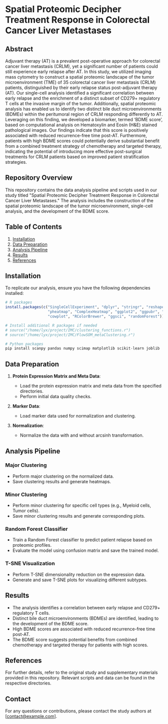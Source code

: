 
# Spatial Proteomic Decipher Treatment Response in Colorectal Cancer Liver Metastases

## Abstract
Adjuvant therapy (AT) is a prevalent post-operative approach for colorectal cancer liver metastasis (CRLM), yet a significant number of patients could still experience early relapse after AT. In this study, we utilized imaging mass cytometry to construct a spatial proteomic landscape of the tumor microenvironment (TME) of 35 colorectal cancer liver metastasis (CRLM) patients, distinguished by their early relapse status post-adjuvant therapy (AT). Our single-cell analysis identified a significant correlation between early relapse and the enrichment of a distinct subset of CD279+ regulatory T cells at the invasive margin of the tumor. Additionally, spatial proteomic analysis has enabled us to identify two distinct bile duct microenvironments (BDMEs) within the peritumoral region of CRLM responding differently to AT. Leveraging on this finding, we developed a biomarker, termed ‘BDME score’, based on computational analysis on Hematoxylin and Eosin (H&E) stained pathological images. Our findings indicate that this score is positively associated with reduced recurrence-free time post-AT. Furthermore, patients with high BDME scores could potentially derive substantial benefit from a combined treatment strategy of chemotherapy and targeted therapy, indicating the potential of introducing more effective post-surgical treatments for CRLM patients based on improved patient stratification strategies.

## Repository Overview
This repository contains the data analysis pipeline and scripts used in our study titled "Spatial Proteomic Decipher Treatment Response in Colorectal Cancer Liver Metastases." The analysis includes the construction of the spatial proteomic landscape of the tumor microenvironment, single-cell analysis, and the development of the BDME score.

## Table of Contents
1. [Installation](#installation)
2. [Data Preparation](#data-preparation)
3. [Analysis Pipeline](#analysis-pipeline)
4. [Results](#results)
5. [References](#references)

## Installation
To replicate our analysis, ensure you have the following dependencies installed:

```r
# R packages
install.packages(c("SingleCellExperiment", "dplyr", "stringr", "reshape2", "parallel", 
                   "pheatmap", "ComplexHeatmap", "ggplot2", "ggpubr", "ggrepel", 
                   "cowplot", "RColorBrewer", "ggsci", "randomForest"))

# Install additional R packages if needed
# source("/home/lyx/project/IMC/clustering_functions.r")
# source("/home/lyx/project/IMC/FlowSOM_metaClustering.r")
```

```python
# Python packages
pip install scanpy pandas numpy scimap matplotlib scikit-learn joblib
```

## Data Preparation
1. **Protein Expression Matrix and Meta Data**:
   - Load the protein expression matrix and meta data from the specified directories.
   - Perform initial data quality checks.

2. **Marker Data**:
   - Load marker data used for normalization and clustering.

3. **Normalization**:
   - Normalize the data with and without arcsinh transformation.

## Analysis Pipeline
### Major Clustering
- Perform major clustering on the normalized data.
- Save clustering results and generate heatmaps.

### Minor Clustering
- Perform minor clustering for specific cell types (e.g., Myeloid cells, Tumor cells).
- Save minor clustering results and generate corresponding plots.

### Random Forest Classifier
- Train a Random Forest classifier to predict patient relapse based on proteomic profiles.
- Evaluate the model using confusion matrix and save the trained model.

### T-SNE Visualization
- Perform T-SNE dimensionality reduction on the expression data.
- Generate and save T-SNE plots for visualizing different subtypes.

## Results
- The analysis identifies a correlation between early relapse and CD279+ regulatory T cells.
- Distinct bile duct microenvironments (BDMEs) are identified, leading to the development of the BDME score.
- High BDME scores are associated with reduced recurrence-free time post-AT.
- The BDME score suggests potential benefits from combined chemotherapy and targeted therapy for patients with high scores.

## References
For further details, refer to the original study and supplementary materials provided in this repository. Relevant scripts and data can be found in the respective directories.

## Contact
For any questions or contributions, please contact the study authors at [contact@example.com].
